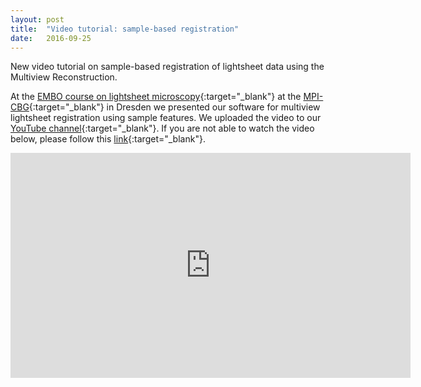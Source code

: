 ```yaml
---
layout: post
title:  "Video tutorial: sample-based registration"
date:   2016-09-25    
---
```


New video tutorial on sample-based registration of lightsheet data using the Multiview Reconstruction.

At the [EMBO course on lightsheet microscopy](http://events.embo.org/16-lsm/){:target="_blank"} at the [MPI-CBG](http://www.mpi-cbg.de){:target="_blank"} in Dresden we presented our software for multiview lightsheet registration using sample features.  We uploaded the video to our [YouTube channel](https://www.youtube.com/channel/UCUOeVtJdFsOddNJCZGmgm3g){:target="_blank"}.  If you are not able to watch the video below, please follow this [link](https://www.youtube.com/watch?v=lvQZTMdKYxM){:target="_blank"}.

<iframe width="640" height="360" src="http://www.youtube.com/embed/lvQZTMdKYxM" frameborder="0" allowFullScreen="true"></iframe>
